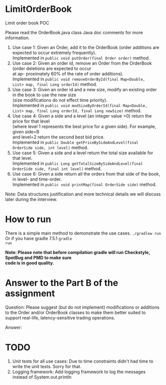 # LimitOrderBook
Limit order book POC

Please read the OrderBook.java class Java doc comments for more information.

1. Use case 1: Given an Order, add it to the OrderBook (order additions are expected to occur extremely frequently).\
   Implemented in <code>public void putOrder(final Order order)</code> method.
2. Use case 2: Given an order id, remove an Order from the OrderBook (order deletions are expected to occur\
   at ap- proximately 60% of the rate of order additions).\
   Implemented in <code>public void removeOrderById(final Map<Double, List<Order>> map, final Long orderId)</code> method.
3. Use case 3: Given an order id and a new size, modify an existing order in the book to use the new size\
   (size modifications do not effect time priority).\
   Implemented in <code>public void modSizeByOrderId(final Map<Double, List<Order>> map, final Long orderId,
   final Long newSize)</code> method.
4. Use case 4: Given a side and a level (an integer value >0) return the price for that level\
   (where level 1 represents the best price for a given side). For example, given side=B\
   and level=2 return the second best bid price.\
   Implemented in <code>public Double getPriceBySideAndLevel(final OrderSide side, int level)</code> method.
5. Use case 5: Given a side and a level return the total size available for that level.\
   Implemented in <code>public Long getTotalSizeBySideAndLevel(final OrderSide side, final int level)</code> method.
6. Use case 6: Given a side return all the orders from that side of the book, in level- and time-order.\
   Implemented in <code>public void printMap(final OrderSide side)</code> method.

Note: Data structures justification and more technical details we will discuss later during the interview.

# How to run
There is a simple main method to demonstrate the use cases. 
<code>./gradlew run</code>
Or if you have gradle 7.5.1
<code>gradle run</code>

**Note: Please note that before compilation gradle will run Checkstyle, SpotBug and PMD to make sure\
code is in good quality.**

# Answer to the Part B of the assignment
Question:
Please suggest (but do not implement) modifications or additions to the Order and/or OrderBook classes 
to make them better suited to support real-life, latency-sensitive trading operations.

Answer:


# TODO
1. Unit tests for all use cases: Due to time constraints didn't had time to write the unit tests. Sorry for that.
2. Logging framework: Add logging framework to log the messages instead of System.out.println
